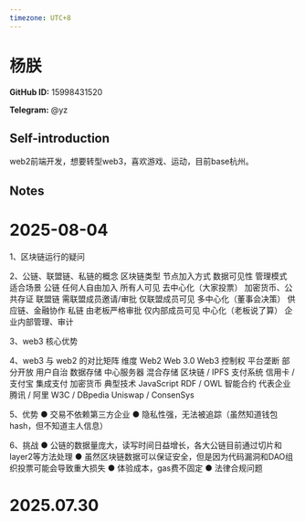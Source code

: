```yaml
---
timezone: UTC+8
---
```


# 杨朕

**GitHub ID:** 15998431520

**Telegram:** @yz

## Self-introduction

web2前端开发，想要转型web3，喜欢游戏、运动，目前base杭州。

## Notes

<!-- Content_START -->
# 2025-08-04

1、区块链运行的疑问

2、公链、联盟链、私链的概念
区块链类型	节点加入方式	数据可见性	管理模式	适合场景
公链	任何人自由加入	所有人可见	去中心化（大家投票）	加密货币、公共存证
联盟链	需联盟成员邀请/审批	仅联盟成员可见	多中心化（董事会决策）	供应链、金融协作
私链	由老板严格审批	仅内部成员可见	中心化（老板说了算）	企业内部管理、审计

3、web3 核心优势

4、web3 与 web2 的对比矩阵
维度	Web2	Web 3.0	Web3
控制权	平台垄断	部分开放	用户自治
数据存储	中心服务器	混合存储	区块链 / IPFS
支付系统	信用卡 / 支付宝	集成支付	加密货币
典型技术	JavaScript	RDF / OWL	智能合约
代表企业	腾讯 / 阿里	W3C / DBpedia	Uniswap / ConsenSys

5、优势
● 交易不依赖第三方企业
● 隐私性强，无法被追踪（虽然知道钱包hash，但不知道主人信息）

6、挑战
● 公链的数据量庞大，读写时间日益增长，各大公链目前通过切片和layer2等方法处理
● 虽然区块链数据可以保证安全，但是因为代码漏洞和DAO组织投票可能会导致重大损失
● 体验成本，gas费不固定
● 法律合规问题


# 2025.07.30


<!-- Content_END -->
